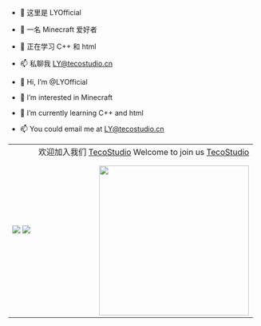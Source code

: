 - 👋 这里是 LYOfficial
- 👀 一名 Minecraft 爱好者
- 🌱 正在学习 C++ 和 html
- 📫 私聊我 LY@tecostudio.cn

- 👋 Hi, I’m @LYOfficial
- 👀 I’m interested in Minecraft
- 🌱 I’m currently learning C++ and html
- 📫 You could email me at LY@tecostudio.cn
<table>
  <tr>
    <td>
<img src="https://github-readme-stats.vercel.app/api?username=LYOfficial&show_icons=true&icon_color=E91E63&title_color=FB7299&hide_border=true&locale=cn" />
<img src="https://github-readme-stats.vercel.app/api/top-langs/?username=LYOfficial&layout=compact&title_color=000000&hide_border=true&locale=cn" />  </td>
    <td>
欢迎加入我们 <a href="https://github.com/TecoStudio">TecoStudio</a>
Welcome to join us <a href="https://github.com/TecoStudio">TecoStudio</a>

<img src="https://bbs.tecostudio.cn/assets/files/2024-01-23/1706008893-235360-favicon.png" align="right" width="300"/> </td>
  </tr>
  </table>
<!---
LYOfficial/LYOfficial is a ✨ special ✨ repository because its `README.md` (this file) appears on your GitHub profile.
You can click the Preview link to take a look at your changes.
--->

